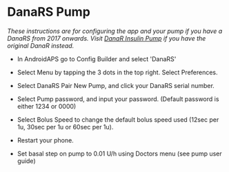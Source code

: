 # DanaRS Pump

_These instructions are for configuring the app and your pump if you have a DanaRS from 2017 onwards. Visit [DanaR Insulin Pump](docs/Configuration/DanaR-Insulin-Pump.md) if you have the original DanaR instead._

*  In AndroidAPS go to Config Builder and select 'DanaRS'

*  Select Menu by tapping the 3 dots in the top right. Select Preferences.

*  Select DanaRS Pair New Pump, and click your DanaRS serial number.

*  Select Pump password, and input your password. (Default password is either 1234 or 0000)

*  Select Bolus Speed to change the default bolus speed used (12sec per 1u, 30sec per 1u or 60sec per 1u).

*  Restart your phone.

*  Set basal step on pump to 0.01 U/h using Doctors menu (see pump user guide)
